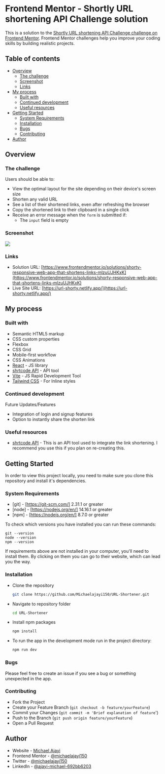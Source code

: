 # Frontend Mentor - Shortly URL shortening API Challenge solution

This is a solution to the [Shortly URL shortening API Challenge challenge on Frontend Mentor](https://www.frontendmentor.io/challenges/url-shortening-api-landing-page-2ce3ob-G). Frontend Mentor challenges help you improve your coding skills by building realistic projects. 

## Table of contents

- [Overview](#overview)
  - [The challenge](#the-challenge)
  - [Screenshot](#screenshot)
  - [Links](#links)
- [My process](#my-process)
  - [Built with](#built-with)
  - [Continued development](#continued-development)
  - [Useful resources](#useful-resources)
- [Getting Started](#getting-started)
  - [System Requirements](#system-requirements)
  - [Installation](#installation)
  - [Bugs](#bugs)
  - [Contributing](#contributing)
- [Author](#author)

## Overview

### The challenge

Users should be able to:

- View the optimal layout for the site depending on their device's screen size
- Shorten any valid URL
- See a list of their shortened links, even after refreshing the browser
- Copy the shortened link to their clipboard in a single click
- Receive an error message when the `form` is submitted if:
  - The `input` field is empty

### Screenshot

![](./screenshot.jpg)

### Links

- Solution URL: [https://www.frontendmentor.io/solutions/shorty-responsive-web-app-that-shortens-links-mlzuUJHKxK](https://www.frontendmentor.io/solutions/shorty-responsive-web-app-that-shortens-links-mlzuUJHKxK)
- Live Site URL: [https://url-shorty.netlify.app/](https://url-shorty.netlify.app/)

## My process

### Built with

- Semantic HTML5 markup
- CSS custom properties
- Flexbox
- CSS Grid
- Mobile-first workflow
- CSS Animations
- [React](https://reactjs.org/) - JS library
- [shrtcode API](https://app.shrtco.de/) - API tool
- [Vite](https://vitejs.dev/) - JS Rapid Development Tool
- [Tailwind CSS](https://tailwindui.com/) - For Inline styles

### Continued development

Future Updates/Features
- Integration of login and signup features
- Option to instantly share the shorten link

### Useful resources

- [shrtcode API](https://app.shrtco.de/) - This is an API tool used to integrate the link shortening. I recommend you use this if you plan on re-creating this.

## Getting Started

In order to view this project locally, you need to make sure you clone this repository and install it's dependencies.

### System Requirements

- [git] - [https://git-scm.com/] 2.31.1 or greater
- [node] - [https://nodejs.org/en/] 14.16.1 or greater
- [npm] - [https://nodejs.org/en/] 8.7.0 or greater

To check which versions you have installed you can run these commands:
```
git --version
node --version
npm --version
```
If requirements above are not installed in your computer, you'll need to install them. By clicking on them you can go to their website, which can lead you the way.

### Installation

- Clone the repository
  ```sh
  git clone https://github.com/Michaelajayi150/URL-Shortener.git
  ```
- Navigate to repository folder
  ```sh
  cd URL-Shortener
  ```
- Install npm packages
  ```sh
  npm install
  ```
- To run the app in the development mode run in the project directory: 
  ```sh
  npm run dev
  ```

### Bugs

Please feel free to create an issue if you see a bug or something unexpected in the app.

### Contributing

- Fork the Project
- Create your Feature Branch (`git checkout -b feature/yourFeature`)
- Commit your Changes (`git commit -m 'Brief explanation of feature`')
- Push to the Branch (`git push origin feature/yourFeature`)
- Open a Pull Request

## Author

- Website - [Michael Ajayi](https://michael-a.netlify.app)
- Frontend Mentor - [@michaelajayi150](https://www.frontendmentor.io/profile/michaelajayi150)
- Twitter - [@michaelajayi150](https://www.twitter.com/michaelajayi150)
- LinkedIn - [@ajayi-michael-692bb6203](https://www.linkedin.com/in/ajayi-michael-692bb6203/)

